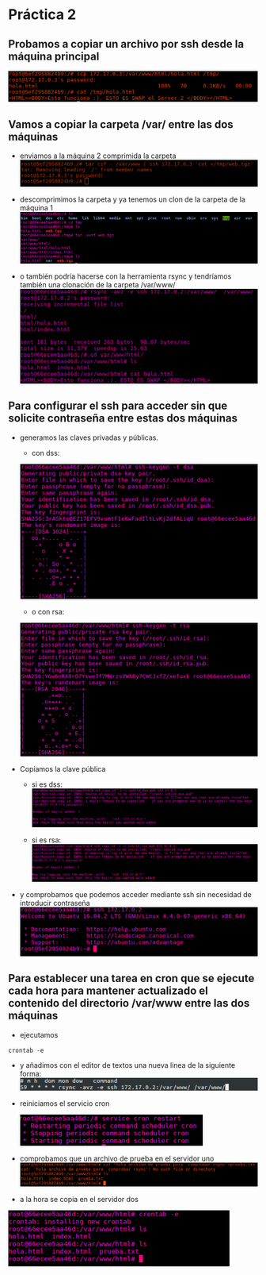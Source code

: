 # Práctica 2
## Probamos a copiar un archivo por ssh desde la máquina principal

![img](https://github.com/donas11/swap1617/blob/master/Prácticas/Práctica2/1.png)

## Vamos a copiar la carpeta /var/ entre las dos máquinas

  * enviamos a la máquina 2 comprimida la carpeta
  ![img](https://github.com/donas11/swap1617/blob/master/Prácticas/Práctica2/2.png)

  * descomprimimos la carpeta y ya tenemos un clon de la carpeta de la máquina 1
  ![img](https://github.com/donas11/swap1617/blob/master/Prácticas/Práctica2/3.png)

  * o también podría hacerse con la herramienta rsync y tendríamos también una clonación de la carpeta /var/www/
  ![img](https://github.com/donas11/swap1617/blob/master/Prácticas/Práctica2/4.png)

## Para configurar el ssh para acceder sin que solicite contraseña entre estas dos máquinas 
* generamos las claves privadas y públicas.

  * con dss:

  ![img](https://github.com/donas11/swap1617/blob/master/Prácticas/Práctica2/5dss.png)

  * o con rsa:

  ![img](https://github.com/donas11/swap1617/blob/master/Prácticas/Práctica2/5rsa.png)

* Copiamos la clave pública
  
  * si es dss:
  ![img](https://github.com/donas11/swap1617/blob/master/Prácticas/Práctica2/6dss.png)

  * si es rsa:
  ![img](https://github.com/donas11/swap1617/blob/master/Prácticas/Práctica2/6rsa.png)

* y comprobamos que podemos acceder mediante ssh sin necesidad de introducir contraseña
![img](https://github.com/donas11/swap1617/blob/master/Prácticas/Práctica2/7.png)

## Para establecer una tarea en cron que se ejecute cada hora para mantener actualizado el contenido del directorio /var/www entre las dos máquinas
  * ejecutamos 
~~~
crontab -e
~~~
  * y añadimos con el editor de textos una nueva linea de la siguiente forma:
  ![img](https://github.com/donas11/swap1617/blob/master/Prácticas/Práctica2/8.png)

  * reiniciamos el servicio cron
	  
	![img](https://github.com/donas11/swap1617/blob/master/Prácticas/Práctica2/9.png)

  * comprobamos que un archivo de prueba en el servidor uno
	  ![img](https://github.com/donas11/swap1617/blob/master/Prácticas/Práctica2/10.png)

  * a la hora se copia en el servidor dos

  ![img](https://github.com/donas11/swap1617/blob/master/Prácticas/Práctica2/11.png)


